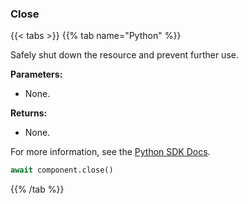### Close

{{< tabs >}}
{{% tab name="Python" %}}

Safely shut down the resource and prevent further use.

**Parameters:**

- None.

**Returns:**

- None.

For more information, see the [Python SDK Docs](https://python.viam.dev/autoapi/viam/components/encoder/client/index.html#viam.components.encoder.client.EncoderClient.close).

``` python {class="line-numbers linkable-line-numbers"}
await component.close()
```

{{% /tab %}}

